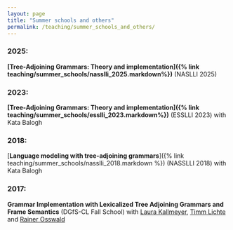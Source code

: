 ```yaml
---
layout: page
title: "Summer schools and others"
permalink: /teaching/summer_schools_and_others/
---
```


### 2025:

**[Tree-Adjoining Grammars: Theory and implementation]({% link teaching/summer_schools/nasslli_2025.markdown%})** (NASLLI 2025)

### 2023:

**[Tree-Adjoining Grammars: Theory and implementation]({% link teaching/summer_schools/esslli_2023.markdown%})** (ESSLLI 2023) with Kata Balogh

### 2018:

[**Language modeling with tree-adjoining grammars**]({% link teaching/summer_schools/nasslli_2018.markdown %}) (NASSLLI 2018) with Kata Balogh

### 2017:

**Grammar Implementation with Lexicalized Tree Adjoining Grammars and Frame Semantics** (DGfS-CL Fall School) with [Laura Kallmeyer](https://user.phil.hhu.de/kallmeyer/), [Timm Lichte](http://timm-lichte.de/) and [Rainer Osswald](https://user.phil.hhu.de/osswald/)
